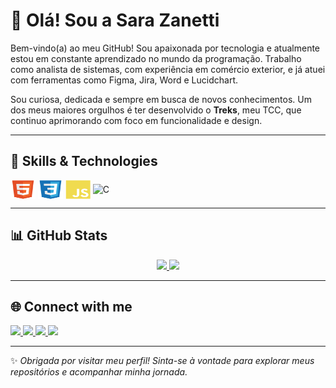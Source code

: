 # 👋 Olá! Sou a Sara Zanetti

Bem-vindo(a) ao meu GitHub! Sou apaixonada por tecnologia e atualmente estou em constante aprendizado no mundo da programação. Trabalho como analista de sistemas, com experiência em comércio exterior, e já atuei com ferramentas como Figma, Jira, Word e Lucidchart.

Sou curiosa, dedicada e sempre em busca de novos conhecimentos. Um dos meus maiores orgulhos é ter desenvolvido o **Treks**, meu TCC, que continuo aprimorando com foco em funcionalidade e design.

---

## 🚀 Skills & Technologies

<div style="display: inline_block">
  <img align="center" alt="HTML" height="30" width="40" src="https://raw.githubusercontent.com/devicons/devicon/master/icons/html5/html5-original.svg">
  <img align="center" alt="CSS" height="30" width="40" src="https://raw.githubusercontent.com/devicons/devicon/master/icons/css3/css3-original.svg">
  <img align="center" alt="JS" height="30" width="40" src="https://raw.githubusercontent.com/devicons/devicon/master/icons/javascript/javascript-plain.svg">
  <img align="center" alt="C" height="30" width="40" src="https://cdn.jsdelivr.net/gh/devicons/devicon/icons/c/c-original.svg">
</div>

---

## 📊 GitHub Stats

<div align="center">
  <a href="https://github.com/SZtti">
    <img height="180em" src="https://github-readme-stats.vercel.app/api?username=SZtti&show_icons=true&theme=dark&include_all_commits=true&count_private=true"/>
    <img height="180em" src="https://github-readme-stats.vercel.app/api/top-langs/?username=SZtti&layout=compact&langs_count=7&theme=dark"/>
  </a>
</div>

---

## 🌐 Connect with me

<div>
  <a href="https://www.linkedin.com/in/sara-zanetti-957215241/" target="_blank">
    <img src="https://img.shields.io/badge/-LinkedIn-%230077B5?style=for-the-badge&logo=linkedin&logoColor=white">
  </a>
  <a href="https://www.instagram.com/sarazanetti6858/" target="_blank">
    <img src="https://img.shields.io/badge/-Instagram-%23E4405F?style=for-the-badge&logo=instagram&logoColor=white">
  </a>
  <a href="https://www.twitch.tv/saraz25" target="_blank">
    <img src="https://img.shields.io/badge/Twitch-9146FF?style=for-the-badge&logo=twitch&logoColor=white">
  </a>
  <a href="mailto:sarazanetti25@gmail.com">
    <img src="https://img.shields.io/badge/-Gmail-%23333?style=for-the-badge&logo=gmail&logoColor=white">
  </a>
</div>

---

✨ *Obrigada por visitar meu perfil! Sinta-se à vontade para explorar meus repositórios e acompanhar minha jornada.*
